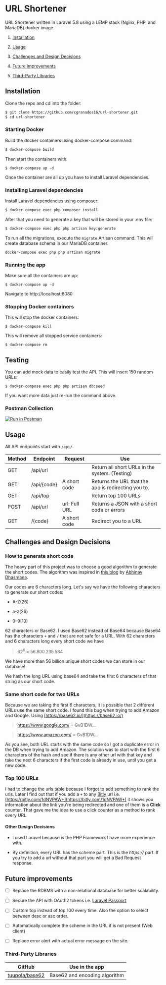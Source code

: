 
  

# URL Shortener

URL Shortener written in Laravel 5.8 using a LEMP stack (Nginx, PHP, and MariaDB) docker image.

1.  [Installation](#installation)

2.  [Usage](#usage)

3.  [Challenges and Design Decisions](#challenges-and-design-decisions)

4.  [Future improvements](#future-improvements)

5.  [Third-Party Libraries](#third-party-libraries)

## Installation

Clone the repo and cd into the folder:

```sh
$ git clone https://github.com/cgranados16/url-shortener.git
$ cd url-shortener
```

### Starting Docker

Build the docker containers using docker-compose command:

```sh
$ docker-compose build
```

Then start the containers with:

```
$ docker-compose up -d
```

Once the container are all up you have to install Laravel dependencies.

### Installing Laravel dependencies

Install Laravel dependencies using composer:

```sh
$ docker-compose exec php composer install
```

After that you need to generate a key that will be stored in your .env file:

```sh
$ docker-compose exec php php artisan key:generate
```

To run all the migrations, execute the  `migrate`  Artisan command. This will create database schema in our MariaDB container.
```
docker-compose exec php php artisan migrate
```
### Running the app

Make sure all the containers are up:

```
$ docker-compose up -d
```

Navigate to http://localhost:8080

### Stopping Docker containers

This will stop the docker containers:

```
$ docker-compose kill
```

This will remove all stopped service containers:

```
$ docker-compose rm
```

## Testing

You can add mock data to easily test the API. This will insert 150 random URLs:

```
$ docker-compose exec php php artisan db:seed
```
If you want more data just re-run the command above.

### Postman Collection

[![Run in Postman](https://run.pstmn.io/button.svg)](https://app.getpostman.com/run-collection/afcd3916b2b098e73862)

## Usage

  

All API endpoints start with `/api/`.

  

|Method|Endpoint|Request|Use |
|--|--|--|--|
|GET|/api/url||Return all short URLs in the system. (Testing)|
|GET|/api/{code}| A short code|Returns the URL that the app is redirecting you to. |
|GET|/api/top| |Return top 100 URLs |
|POST|/api/url|url: Full URL|Returns a JSON with a short code or errors|
|GET|/{code}|A short code|Redirect you to a URL|

## Challenges and Design Decisions

### How to generate short code

The heavy part of this project was to choose a good algorithm to generate the short codes. The algorithm was inspired in [this blog](https://medium.com/@adhasmana/system-design-create-a-url-shortening-service-part-2-design-the-write-api-6197c1e0aa1c) by [Abhinav Dhasmana](https://medium.com/@adhasmana).

Our codes are 6 characters long. Let's say we have the following characters to generate our short codes:

- A-Z(26)

- a-z(26)

- 0–9(10)

62 characters or Base62. I used Base62 instead of Base64 because Base64 has the characters `+` and `/` that are not safe for a URL. With 62 characters and 6 characters long every short code we have

> 62<sup>6</sup> = 56.800.235.584

We have more than 56 billion unique short codes we can store in our database!

We hash the long URL using base64 and take the first 6 characters of that string as our short code.

### Same short code for two URLs

Because we are taking the first 6 characters, it is possible that 2 different URLs use the same short code. I found this bug when trying to add Amazon and Google. Using [https://base62.io/](https://base62.io/)

> https://www.google.com/ = GvB1DW...

> https://www.amazon.com/ = GvB1DW...

As you see, both URL starts with the same code so I got a duplicate error in the DB when trying to add Amazon. The solution was to start with the first 6 characters of the hash and see if there is any other url with that key and take the next 6 characters if the first code is already in use, until you get a new code.

### Top 100 URLs

I had to change the urls table because I forgot to add something to rank the urls. Later I find out that if you add a `+` to any [Bitly](https://bitly.com/) url i.e. [https://bitly.com/1dNVPAW+](https://bitly.com/1dNVPAW+) it shows you information about the link you're being redirected and one of them is a **Click** counter. That gave me the idea to use a click counter as a method to rank every URL.

#### Other Design Decisions

- I used Laravel because is the PHP Framework I have more experience with.

- By definition, every URL has the scheme part. This is the *https://* part. If you try to add a url without that part you will get a Bad Request response.

## Future improvements

- [ ] Replace the RDBMS with a non-relational database for better scalability.

- [ ] Secure the API with OAuth2 tokens i.e. [Laravel Passport](https://laravel.com/docs/5.8/passport)

- [ ] Custom top instead of top 100 every time. Also the option to select between desc or asc order.

- [ ] Automatically complete the scheme in the URL if is not present (Web client)

- [ ] Replace error alert with actual error message on the site.

### Third-Party Libraries

| GitHub | Use in the app |
|--------------------------------------------------------------------------------------------------|-------------------------------|
| [tuupola/base62](https://github.com/tuupola/base62) | Base62 and encoding algorithm |
